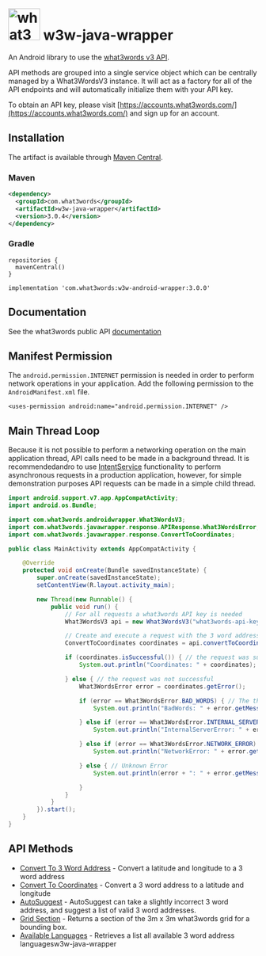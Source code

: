 # <img src="https://what3words.com/assets/images/w3w_square_red.png" width="64" height="64" alt="what3words">&nbsp;w3w-java-wrapper

An Android library to use the [what3words v3 API](https://docs.what3words.com/api/v3/).

API methods are grouped into a single service object which can be centrally managed by a What3WordsV3 instance. It will act as a factory for all of the API endpoints and will automatically initialize them with your API key.

To obtain an API key, please visit [https://accounts.what3words.com/](https://accounts.what3words.com/) and sign up for an account.

## Installation

The artifact is available through <a href="https://search.maven.org/search?q=g:com.what3words">Maven Central</a>.

### Maven

```xml
<dependency>
  <groupId>com.what3words</groupId>
  <artifactId>w3w-java-wrapper</artifactId>
  <version>3.0.4</version>
</dependency>
```

### Gradle

```
repositories {
  mavenCentral()
}

implementation 'com.what3words:w3w-android-wrapper:3.0.0'
```

## Documentation

See the what3words public API [documentation](https://docs.what3words.com/api/v3/)

## Manifest Permission

The `android.permission.INTERNET` permission is needed in order to perform network operations in your application. Add the following permission to the `AndroidManifest.xml` file.

`<uses-permission android:name="android.permission.INTERNET" />`

## Main Thread Loop

Because it is not possible to perform a networking operation on the main application thread, API calls need to be made in a background thread. It is recommendedandro to use 
[IntentService](https://developer.android.com/reference/android/app/IntentService) functionality to perform asynchronous requests in a production application, however,
for simple demonstration purposes API requests can be made in a simple child thread.

```Java
import android.support.v7.app.AppCompatActivity;
import android.os.Bundle;

import com.what3words.androidwrapper.What3WordsV3;
import com.what3words.javawrapper.response.APIResponse.What3WordsError;
import com.what3words.javawrapper.response.ConvertToCoordinates;

public class MainActivity extends AppCompatActivity {

    @Override
    protected void onCreate(Bundle savedInstanceState) {
        super.onCreate(savedInstanceState);
        setContentView(R.layout.activity_main);

        new Thread(new Runnable() {
            public void run() {
                // For all requests a what3words API key is needed
                What3WordsV3 api = new What3WordsV3("what3words-api-key", MainActivity.this);

                // Create and execute a request with the 3 word address such as "filled.count.soap"
                ConvertToCoordinates coordinates = api.convertToCoordinates("filled.count.soap").execute();

                if (coordinates.isSuccessful()) { // the request was successful
                    System.out.println("Coordinates: " + coordinates);

                } else { // the request was not successful
                    What3WordsError error = coordinates.getError();

                    if (error == What3WordsError.BAD_WORDS) { // The three word address provided is invalid
                        System.out.println("BadWords: " + error.getMessage());

                    } else if (error == What3WordsError.INTERNAL_SERVER_ERROR) { // Server Error
                        System.out.println("InternalServerError: " + error.getMessage());

                    } else if (error == What3WordsError.NETWORK_ERROR) { // Network Error
                        System.out.println("NetworkError: " + error.getMessage());

                    } else { // Unknown Error
                        System.out.println(error + ": " + error.getMessage());

                    }
                }
            }
        }).start();
    }
}
```

## API Methods

- [Convert To 3 Word Address](src/main/java/com/what3words/javawrapper/examples/ConvertTo3WAExample.java) - Convert a latitude and longitude to a 3 word address
- [Convert To Coordinates](src/main/java/com/what3words/javawrapper/examples/ConvertToCoordinatesExample.java) - Convert a 3 word address to a latitude and longitude
- [AutoSuggest](src/main/java/com/what3words/javawrapper/examples/AutosuggestExample.java) - AutoSuggest can take a slightly incorrect 3 word address, and suggest a list of valid 3 word addresses.
- [Grid Section](src/main/java/com/what3words/javawrapper/examples/GridSectionExample.java) - Returns a section of the 3m x 3m what3words grid for a bounding box.
- [Available Languages](src/main/java/com/what3words/javawrapper/examples/AvailableLanguagesExample.java) - Retrieves a list all available 3 word address languagesw3w-java-wrapper
